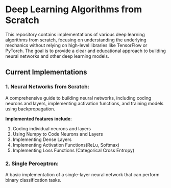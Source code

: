# Deep Learning Algorithms from Scratch

This repository contains implementations of various deep learning algorithms from scratch, focusing on understanding the underlying mechanics without relying on high-level libraries like TensorFlow or PyTorch. The goal is to provide a clear and educational approach to building neural networks and other deep learning models.

## Current Implementations

### **1. Neural Networks from Scratch**: <br>
A comprehensive guide to building neural networks, including coding neurons and layers, implementing activation functions, and training models using backpropagation. 
<br>

**Implemented features include**:
1. Coding individual neurons and layers
2. Using Numpy to Code Neurons and Layers
3. Implementing Dense Layers
4. Implementing Activation Functions(ReLu, Softmax)
5. Implementing Loss Functions (Categorical Cross Entropy)

### **2. Single Perceptron**: <br>
 A basic implementation of a single-layer neural network that can perform binary classification tasks.